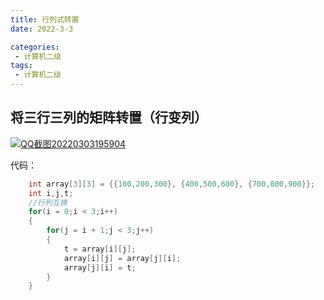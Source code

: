 ```yaml
---
title: 行列式转置
date: 2022-3-3

categories: 
 - 计算机二级
tags: 
 - 计算机二级
---
```


## 将三行三列的矩阵转置（行变列）

<a data-fancybox title="QQ截图20220303195904" href="https://markdown123.oss-cn-beijing.aliyuncs.com/img/QQ%E6%88%AA%E5%9B%BE20220303195904.png">![QQ截图20220303195904](https://markdown123.oss-cn-beijing.aliyuncs.com/img/QQ%E6%88%AA%E5%9B%BE20220303195904.png)</a>

代码：

```c
	int array[3][3] = {{100,200,300}, {400,500,600}, {700,800,900}};
	int i,j,t;
	//行列互换
	for(i = 0;i < 3;i++)
	{
		for(j = i + 1;j < 3;j++)
		{
			t = array[i][j];
			array[i][j] = array[j][i];
			array[j][i] = t;
		}
	}
```

